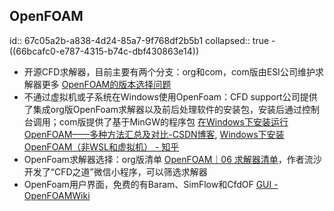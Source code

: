 ## OpenFOAM
id:: 67c05a2b-a838-4d24-85a7-9f768df2b5b1
collapsed:: true
	- ((66bcafc0-e787-4315-b74c-dbf430863e14))
- 开源CFD求解器，目前主要有两个分支：org和com，com版由ESI公司维护求解器更多 [OpenFOAM的版本选择问题](https://www.topcfd.cn/18754/)
- 不通过虚拟机或子系统在Windows使用OpenFoam：CFD support公司提供了集成org版OpenFoam求解器以及前后处理软件的安装包，安装后通过控制台调用；com版提供了基于MinGW的程序包 [在Windows下安装运行OpenFOAM——多种方法汇总及对比-CSDN博客](https://blog.csdn.net/FastCAE/article/details/131664627), [Windows下安装OpenFOAM（非WSL和虚拟机） - 知乎](https://zhuanlan.zhihu.com/p/210777466)
- OpenFoam求解器选择：org版清单 [OpenFOAM｜06 求解器清单](https://www.topcfd.cn/12089/)，作者流沙开发了“CFD之道”微信小程序，可以筛选求解器
- OpenFoam用户界面，免费的有Baram、SimFlow和CfdOF [GUI - OpenFOAMWiki](https://openfoamwiki.net/index.php/GUI)